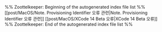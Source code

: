 %% Zoottelkeeper: Beginning of the autogenerated index file list  %%
 [[post/MacOS/Note. Provisioning Identifier 오류 관련|Note. Provisioning Identifier 오류 관련]]
 [[post/MacOS/XCode 14 Beta 오류|XCode 14 Beta 오류]]
%% Zoottelkeeper: End of the autogenerated index file list  %%
